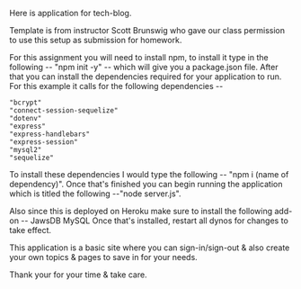 Here is application for tech-blog.

Template is from instructor Scott Brunswig who gave our class permission to use this setup as submission for homework.

For this assignment you will need to install npm, to install it type in the following -- "npm init -y" -- which will give you a package.json file. After that you can install the dependencies required for your application to run. For this example it calls for the following dependencies --

    "bcrypt"
    "connect-session-sequelize"
    "dotenv"
    "express"
    "express-handlebars"
    "express-session"
    "mysql2"
    "sequelize" 
    
To install these dependencies I would type the following -- "npm i (name of dependency)".
Once that's finished you can begin running the application which is titled the following --"node server.js".

Also since this is deployed on Heroku make sure to install the following add-on -- JawsDB MySQL
Once that's installed, restart all dynos for changes to take effect.

This application is a basic site where you can sign-in/sign-out & also create your own topics & pages to save in
for your needs.

Thank your for your time & take care.
